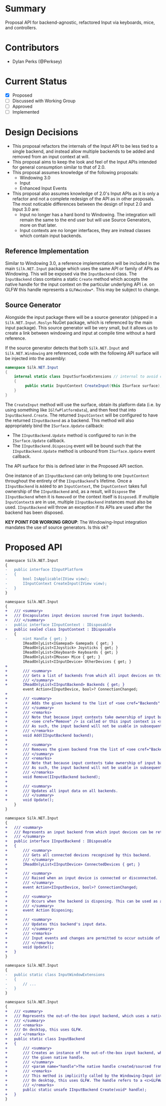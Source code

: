 # Summary
Proposal API for backend-agnostic, refactored Input via keyboards, mice, and controllers.

# Contributors
- Dylan Perks (@Perksey)

# Current Status
- [x] Proposed
- [ ] Discussed with Working Group
- [ ] Approved
- [ ] Implemented

# Design Decisions
- This proposal refactors the internals of the Input API to be less tied to a single backend, and instead allow multiple backends to be added and removed from an input context at will.
- This proposal aims to keep the look and feel of the Input APIs intended for general consumption similar to that of 2.0.
- This proposal assumes knowledge of the following proposals:
    - Windowing 3.0
    - Input
    - Enhanced Input Events
- This proposal also assumes knowledge of 2.0's Input APIs as it is only a refactor and not a complete redesign of the API as in other proposals. The most noticable differences between the design of Input 2.0 and Input 3.0 are:
    - Input no longer has a hard bond to Windowing. The integration will remain the same to the end user but will use Source Generators, more on that later. 
    - Input contexts are no longer interfaces, they are instead classes which contain input backends.

## Reference Implementation

Similar to Windowing 3.0, a reference implementation will be included in the main `Silk.NET.Input` package which uses the same API or family of APIs as Windowing. This will be exposed via the `InputBackend` class. The `InputBackend` class contains a static `Create` method which accepts the native handle for the input context on the particular underlying API i.e. on GLFW this handle represents a `GLFWwindow*`. This may be subject to change.

## Source Generator

Alongside the input package there will be a source generator (shipped in a `Silk.NET.Input.Roslyn` NuGet package, which is referenced by the main input package). This source generator will be very small, but it allows us to create a link between windowing and input at compile time without a hard reference.

If the source generator detects that both `Silk.NET.Input` and `Silk.NET.Windowing` are referenced, code with the following API surface will be injected into the assembly:
```cs
namespace Silk.NET.Input
{
    internal static class InputSurfaceExtensions // internal to avoid conflicts with other assemblies
    {
         public static InputContext CreateInput(this ISurface surface);
    }
}
```

The `CreateInput` method will use the surface, obtain its platform data (i.e. by using something like `IGlfwPlatformData`), and then feed that into `InputBackend.Create`. The returned `InputContext` will be configured to have the returned `IInputBackend` as a backend. This method will also appropriately bind the `ISurface.Update` callback:
- The `IInputBackend.Update` method is configured to run in the `ISurface.Update` callback.
- The `IInputBackend.Disposing` event will be bound such that the `IInputBackend.Update` method is unbound from `ISurface.Update` event callback.

The API surface for this is defined later in the Proposed API section.

One instance of an `IInputBackend` can only belong to one `InputContext` throughout the entirety of the `IInputBackend`'s lifetime. Once a `IInputBackend` is `Add`ed to an `InputContext`, the `InputContext` takes full ownership of the `IInputBackend` and, as a result, will `Dispose` the `IInputBackend` when it is `Remove`d or the context itself is `Dispose`d. If multiple `InputContext`s are in use, multiple `IInputBackend` instances must also be used. `IInputBackend` will throw an exception if its APIs are used after the backend has been disposed.

**KEY POINT FOR WORKING GROUP**: The Windowing-Input integration mandates the use of source generators. Is this ok?

# Proposed API

```diff
namespace Silk.NET.Input
{
-   public interface IInputPlatform
-   {
-       bool IsApplicable(IView view);
-       IInputContext CreateInput(IView view);
-   }
}
```

```diff
namespace Silk.NET.Input
{
+   /// <summary>
+   /// Encapsulates input devices sourced from input backends.
+   /// </summary>
-   public interface IInputContext : IDisposable
+   public sealed class InputContext : IDisposable
    {
-       nint Handle { get; }
        IReadOnlyList<IGamepad> Gamepads { get; }
        IReadOnlyList<IJoystick> Joysticks { get; }
        IReadOnlyList<IKeyboard> Keyboards { get; }
        IReadOnlyList<IMouse> Mice { get; }
        IReadOnlyList<IInputDevice> OtherDevices { get; }
+
+       /// <summary>
+       /// Gets a list of backends from which all input devices on this input context are sourced.
+       /// </summary>
+       IReadOnlyList<IInputBackend> Backends { get; }
        event Action<IInputDevice, bool>? ConnectionChanged;
+
+       /// <summary>
+       /// Adds the given backend to the list of <see cref="Backends" />.
+       /// </summary>
+       /// <remarks>
+       /// Note that because input contexts take ownership of input backends once added, this will dispose the input backend when
+       /// <see cref="Remove" /> is called or this input context is <see cref="Dispose" />d.
+       /// As such, the input backend will not be usable in subsequent contexts - you will need to instantiate a new one instead.
+       /// </remarks>
+       void Add(IInputBackend backend);
+
+       /// <summary>
+       /// Removes the given backend from the list of <see cref="Backends" />.
+       /// </summary>
+       /// <remarks>
+       /// Note that because input contexts take ownership of input backends once added, this will dispose the input backend.
+       /// As such, the input backend will not be usable in subsequent contexts - you will need to instantiate a new one instead.
+       /// </remarks>
+       void Remove(IInputBackend backend);
+
+       /// <summary>
+       /// Updates all input data on all backends.
+       /// </summary>
+       void Update();
    }
}
```

```diff
namespace Silk.NET.Input
{
+   /// <summary>
+   /// Represents an input backend from which input devices can be retrieved.
+   /// </summary>
+   public interface IInputBackend : IDisposable
+   {
+       /// <summary>
+       /// Gets all connected devices recognised by this backend.
+       /// </summary>
+       IReadOnlyList<IInputDevice> ConnectedDevices { get; }
+
+       /// <summary>
+       /// Raised when an input device is connected or disconnected.
+       /// </summary>
+       event Action<IInputDevice, bool>? ConnectionChanged;
+
+       /// <summary>
+       /// Occurs when the backend is disposing. This can be used as a good indicator that this backend is being removed from an input context.
+       /// </summary>
+       event Action Disposing;
+
+       /// <summary>
+       /// Updates this backend's input data.
+       /// </summary>
+       /// <remarks>
+       /// Input events and changes are permitted to occur outside of this method.
+       /// </remarks>
+       void Update();
+   }
}
```

```diff
namespace Silk.NET.Input
{
-   public static class InputWindowExtensions
-   {
-       // ...
-   }
}
```

```diff
namespace Silk.NET.Input
{
+   /// <summary>
+   /// Represents the out-of-the-box input backend, which uses a native API to retrieve input backends using a native handle.
+   /// </summary>
+   /// <remarks>
+   /// On desktop, this uses GLFW.
+   /// </remarks>
+   public static class InputBackend
+   {
+       /// <summary>
+       /// Creates an instance of the out-of-the-box input backend, which uses a native API to retrieve input backends using
+       /// the given native handle.
+       /// </summary>
+       /// <param name="handle">The native handle created/sourced from the underlying native API used by this input backend.</param>
+       /// <remarks>
+       /// This method is implicitly called by the Windowing-Input integration. <br />
+       /// On desktop, this uses GLFW. The handle refers to a <c>GLFWwindow*</c> if GLFW is in use.
+       /// </remarks>
+       public static unsafe IInputBackend Create(void* handle);
+   }
}
```

